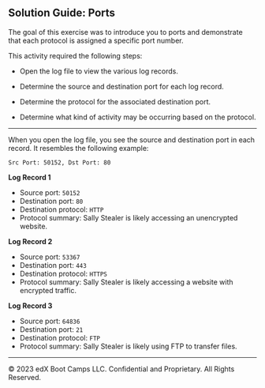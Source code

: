 ## Solution Guide: Ports

The goal of this exercise was to introduce you to ports and demonstrate that each protocol is assigned a specific port number.

This activity required the following steps:
   
   - Open the log file to view the various log records.
   
   - Determine the source and destination port for each log record.
   
   - Determine the protocol for the associated destination port.
   
   - Determine what kind of activity may be occurring based on the protocol.

---


When you open the log file, you see the source and destination port in each record. It resembles the following example:
 
 `Src Port: 50152, Dst Port: 80`
 
**Log Record 1**
 
  - Source port: `50152`
  - Destination port: `80`
  - Destination protocol: `HTTP`
  - Protocol summary: Sally Stealer is likely accessing an unencrypted website.


**Log Record 2**		
  
  - Source port: `53367`
  - Destination port: `443`
  - Destination protocol: `HTTPS`
  - Protocol summary: Sally Stealer is likely accessing a website with encrypted traffic.

**Log Record 3**

  - Source port: `64836`
  - Destination port: `21`
  - Destination protocol: `FTP`
  - Protocol summary: Sally Stealer is likely using FTP to transfer files.
---
&copy; 2023 edX Boot Camps LLC. Confidential and Proprietary. All Rights Reserved.


